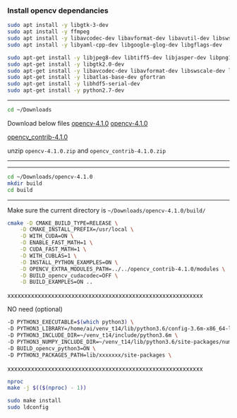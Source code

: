 ### Install opencv dependancies
```bash
sudo apt install -y libgtk-3-dev
sudo apt install -y ffmpeg
sudo apt install -y libavcodec-dev libavformat-dev libavutil-dev libswscale-dev libavresample-dev
sudo apt install -y libyaml-cpp-dev libgoogle-glog-dev libgflags-dev
```
```bash
sudo apt-get install -y libjpeg8-dev libtiff5-dev libjasper-dev libpng12-dev
sudo apt-get install -y libgtk2.0-dev
sudo apt-get install -y libavcodec-dev libavformat-dev libswscale-dev libv4l-dev
sudo apt-get install -y libatlas-base-dev gfortran
sudo apt-get install -y libhdf5-serial-dev
sudo apt-get install -y python2.7-dev
```

*********************************************************************
```bash
cd ~/Downloads
```
Download below files
<a href="https://hkpc-my.sharepoint.com/:u:/g/personal/kenlai_hkpc_org/EV-VN6E5SlBLsMnr7dqtx5IB9fMYXz2j3PiwMHGWsHjgKQ?e=myihCm" target="_blank">opencv-4.1.0</a>
[opencv-4.1.0](https://hkpc-my.sharepoint.com/:u:/g/personal/kenlai_hkpc_org/EV-VN6E5SlBLsMnr7dqtx5IB9fMYXz2j3PiwMHGWsHjgKQ?e=myihCm)

[opencv_contrib-4.1.0](https://hkpc-my.sharepoint.com/:u:/g/personal/kenlai_hkpc_org/EcGCNUHhWBBNnEkRsnnF7gwB5pBtT5TP0wVqrBOBE0TrGg?e=EAL0v1)

unzip ```opencv-4.1.0.zip``` and ```opencv_contrib-4.1.0.zip```
********************************************************************

********************************************************************
```bash
cd ~/Downloads/opencv-4.1.0
mkdir build
cd build
```
********************************************************************
Make sure the current directory is ```~/Downloads/opencv-4.1.0/build/```

```bash
cmake -D CMAKE_BUILD_TYPE=RELEASE \
    -D CMAKE_INSTALL_PREFIX=/usr/local \
    -D WITH_CUDA=ON \
    -D ENABLE_FAST_MATH=1 \
    -D CUDA_FAST_MATH=1 \
    -D WITH_CUBLAS=1 \
    -D INSTALL_PYTHON_EXAMPLES=ON \
    -D OPENCV_EXTRA_MODULES_PATH=../../opencv_contrib-4.1.0/modules \
    -D BUILD_opencv_cudacodec=OFF \
    -D BUILD_EXAMPLES=ON ..
```

xxxxxxxxxxxxxxxxxxxxxxxxxxxxxxxxxxxxxxxxxxxxxxxxxxxxxxxxxx

NO need
(optional) 
```bash
-D PYTHON3_EXECUTABLE=$(which python3) \
-D PYTHON3_LIBRARY=/home/ai/venv_t14/lib/python3.6/config-3.6m-x86_64-linux-gnu/libpython3.6m.so \
-D PYTHON3_INCLUDE_DIR=~/venv_t14/include/python3.6m \
-D PYTHON3_NUMPY_INCLUDE_DIR=~/venv_t14/lib/python3.6/site-packages/numpy/core/include \
-D BUILD_opencv_python3=ON \
-D PYTHON3_PACKAGES_PATH=lib/xxxxxxx/site-packages \
```
xxxxxxxxxxxxxxxxxxxxxxxxxxxxxxxxxxxxxxxxxxxxxxxxxxxxxxxxxx

```bash
nproc
make -j $(($(nproc) - 1))
```
```bash
sudo make install
sudo ldconfig
```
